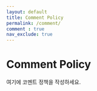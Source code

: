 ```yaml
---
layout: default
title: Comment Policy
permalink: /comment/
comment : true
nav_exclude: true
---
```

# Comment Policy
여기에 코멘트 정책을 작성하세요.